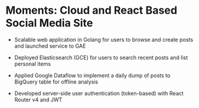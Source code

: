 # Moments: Cloud and React Based Social Media Site

- Scalable web application in Golang for users to browse and create posts and launched service to GAE 

- Deployed Elasticsearch (GCE) for users to search recent posts and list personal items

- Applied Google Dataflow to implement a daily dump of posts to BigQuery table for offline analysis

- Developed server-side user authentication (token-based) with React Router v4 and JWT
